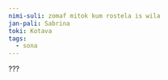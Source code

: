 ```yaml
---
nimi-suli: zomaf mitok kum rostela is wila 
jan-pali: Sabrina
toki: Kotava
tags:
  - sona
---
```

???
